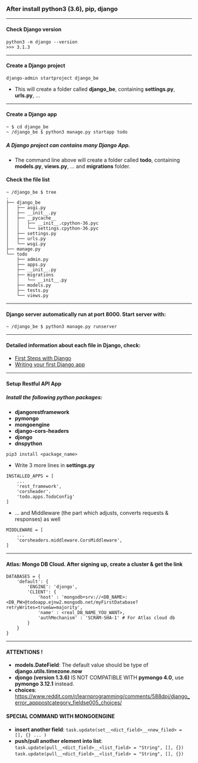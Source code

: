 ### After install python3 (3.6), pip, django 

---
#### Check Django version
```
python3 -m django --version
>>> 3.1.3
```

---
#### Create a Django project 
```
django-admin startproject django_be
```
* This will create a folder called **django_be**, containing **settings.py**, **urls.py**, ...

---
#### Create a Django app
```
~ $ cd django_be
~ /django_be $ python3 manage.py startapp todo
```
##### A Django project can contains many Django App. 
* The command line above will create a folder called **todo**, containing **models.py**, **views.py**, ... and **migrations** folder.

#### Check the file list 
```
~ /django_be $ tree
.
├── django_be
│   ├── asgi.py
│   ├── __init__.py
│   ├── __pycache__
│   │   ├── __init__.cpython-36.pyc
│   │   └── settings.cpython-36.pyc
│   ├── settings.py
│   ├── urls.py
│   └── wsgi.py
├── manage.py
└── todo
    ├── admin.py
    ├── apps.py
    ├── __init__.py
    ├── migrations
    │   └── __init__.py
    ├── models.py
    ├── tests.py
    └── views.py
```
---
#### Django server automatically run at port 8000. Start server with: 
```
~ /django_be $ python3 manage.py runserver
```

--- 
#### Detailed information about each file in Django, check: 
* [First Steps with Django](https://realpython.com/django-setup/)
* [Writing your first Django app](https://docs.djangoproject.com/en/4.0/intro/tutorial01/)

---
#### Setup Restful API App
##### Install the following python packages: 
* **djangorestframework**
* **pymongo**
* **mongoengine**  
* **django-cors-headers**
* **djongo**
* **dnspython**

```
pip3 install <package_name>
```  
* Write 3 more lines in **settings.py**
```
INSTALLED_APPS = [
    ...
    'rest_framework',
    'corsheader'.
    'todo.apps.TodoConfig'
]
```

* ... and Middleware (the part which adjusts, converts requests & responses) as well
```
MIDDLEWARE = [
    ...
    'corsheaders.middleware.CorsMiddleware',
]
```

---
#### Atlas: Mongo DB Cloud. After signing up, create a cluster & get the link
```
DATABASES = {
    'default': {
        'ENGINE': 'djongo',
        'CLIENT': {
            'host' : 'mongodb+srv://<DB_NAME>:<DB_PW>@todoapp.ejnw2.mongodb.net/myFirstDatabase?retryWrites=true&w=majority',
            'name' : <real_DB_NAME_YOU_WANT>,
            'authMechanism' : 'SCRAM-SHA-1' # For Atlas cloud db
        }
    }
}
```

---
#### ATTENTIONS !
* **models.DateField**: The default value should be type of **django.utils.timezone.now**
* **djongo (version 1.3.6)** IS NOT COMPATIBLE WITH **pymongo 4.0**, use **pymongo 3.12.1** instead. 
* **choices**: https://www.reddit.com/r/learnprogramming/comments/588dpj/django_error_apppostcategory_fieldse005_choices/

#### SPECIAL COMMAND WITH MONGOENGINE
* **insert another field**: ```task.update(set__<dict_field>__<new_filed> = [], {} ... )```
* **push/pull another element into list**: 
  ```task.update(pull__<dict_field>__<list_field> = "String", [], {})```
  ```task.update(pull__<dict_field>__<list_field> = "String", [], {})```
